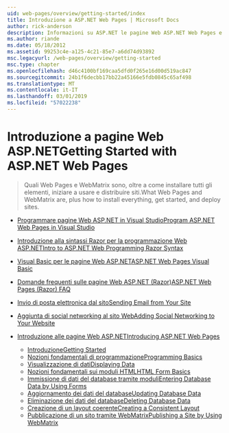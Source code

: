 ```yaml
---
uid: web-pages/overview/getting-started/index
title: Introduzione a ASP.NET Web Pages | Microsoft Docs
author: rick-anderson
description: Informazioni su ASP.NET le pagine Web ASP.NET Web Pages e la nuova sintassi Razor forniscono un modo veloce, semplice e accessibile di combinare il codice server con HTML t...
ms.author: riande
ms.date: 05/18/2012
ms.assetid: 99253c4e-a125-4c21-85e7-a6dd74d93892
msc.legacyurl: /web-pages/overview/getting-started
msc.type: chapter
ms.openlocfilehash: d46c4100bf169caa5dfd0f265e16d00d519ac847
ms.sourcegitcommit: 24b1f6decbb17bb22a45166e5fdb0845c65af498
ms.translationtype: MT
ms.contentlocale: it-IT
ms.lasthandoff: 03/01/2019
ms.locfileid: "57022238"
---
```

<a name="getting-started-with-aspnet-web-pages"></a><span data-ttu-id="a86ac-103">Introduzione a pagine Web ASP.NET</span><span class="sxs-lookup"><span data-stu-id="a86ac-103">Getting Started with ASP.NET Web Pages</span></span>
====================
> <span data-ttu-id="a86ac-104">Quali Web Pages e WebMatrix sono, oltre a come installare tutti gli elementi, iniziare a usare e distribuire siti.</span><span class="sxs-lookup"><span data-stu-id="a86ac-104">What Web Pages and WebMatrix are, plus how to install everything, get started, and deploy sites.</span></span>


- [<span data-ttu-id="a86ac-105">Programmare pagine Web ASP.NET in Visual Studio</span><span class="sxs-lookup"><span data-stu-id="a86ac-105">Program ASP.NET Web Pages in Visual Studio</span></span>](program-asp-net-web-pages-in-visual-studio.md)
- [<span data-ttu-id="a86ac-106">Introduzione alla sintassi Razor per la programmazione Web ASP.NET</span><span class="sxs-lookup"><span data-stu-id="a86ac-106">Intro to ASP.NET Web Programming Razor Syntax</span></span>](introducing-razor-syntax-c.md)
- [<span data-ttu-id="a86ac-107">Visual Basic per le pagine Web ASP.NET</span><span class="sxs-lookup"><span data-stu-id="a86ac-107">ASP.NET Web Pages Visual Basic</span></span>](introducing-razor-syntax-vb.md)
- [<span data-ttu-id="a86ac-108">Domande frequenti sulle pagine Web ASP.NET (Razor)</span><span class="sxs-lookup"><span data-stu-id="a86ac-108">ASP.NET Web Pages (Razor) FAQ</span></span>](aspnet-web-pages-razor-faq.md)
- [<span data-ttu-id="a86ac-109">Invio di posta elettronica dal sito</span><span class="sxs-lookup"><span data-stu-id="a86ac-109">Sending Email from Your Site</span></span>](11-adding-email-to-your-web-site.md)
- [<span data-ttu-id="a86ac-110">Aggiunta di social networking al sito Web</span><span class="sxs-lookup"><span data-stu-id="a86ac-110">Adding Social Networking to Your Website</span></span>](13-adding-social-networking-to-your-web-site.md)
- [<span data-ttu-id="a86ac-111">Introduzione alle pagine Web ASP.NET</span><span class="sxs-lookup"><span data-stu-id="a86ac-111">Introducing ASP.NET Web Pages</span></span>](introducing-aspnet-web-pages-2/index.md)

    - [<span data-ttu-id="a86ac-112">Introduzione</span><span class="sxs-lookup"><span data-stu-id="a86ac-112">Getting Started</span></span>](introducing-aspnet-web-pages-2/getting-started.md)
    - [<span data-ttu-id="a86ac-113">Nozioni fondamentali di programmazione</span><span class="sxs-lookup"><span data-stu-id="a86ac-113">Programming Basics</span></span>](introducing-aspnet-web-pages-2/intro-to-web-pages-programming.md)
    - [<span data-ttu-id="a86ac-114">Visualizzazione di dati</span><span class="sxs-lookup"><span data-stu-id="a86ac-114">Displaying Data</span></span>](introducing-aspnet-web-pages-2/displaying-data.md)
    - [<span data-ttu-id="a86ac-115">Nozioni fondamentali sui moduli HTML</span><span class="sxs-lookup"><span data-stu-id="a86ac-115">HTML Form Basics</span></span>](introducing-aspnet-web-pages-2/form-basics.md)
    - [<span data-ttu-id="a86ac-116">Immissione di dati del database tramite moduli</span><span class="sxs-lookup"><span data-stu-id="a86ac-116">Entering Database Data by Using Forms</span></span>](introducing-aspnet-web-pages-2/entering-data.md)
    - [<span data-ttu-id="a86ac-117">Aggiornamento dei dati del database</span><span class="sxs-lookup"><span data-stu-id="a86ac-117">Updating Database Data</span></span>](introducing-aspnet-web-pages-2/updating-data.md)
    - [<span data-ttu-id="a86ac-118">Eliminazione dei dati del database</span><span class="sxs-lookup"><span data-stu-id="a86ac-118">Deleting Database Data</span></span>](introducing-aspnet-web-pages-2/deleting-data.md)
    - [<span data-ttu-id="a86ac-119">Creazione di un layout coerente</span><span class="sxs-lookup"><span data-stu-id="a86ac-119">Creating a Consistent Layout</span></span>](introducing-aspnet-web-pages-2/layouts.md)
    - [<span data-ttu-id="a86ac-120">Pubblicazione di un sito tramite WebMatrix</span><span class="sxs-lookup"><span data-stu-id="a86ac-120">Publishing a Site by Using WebMatrix</span></span>](introducing-aspnet-web-pages-2/publishing.md)
